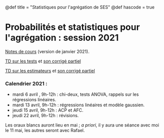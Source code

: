 @def title = "Statistiques pour l'agrégation de SES"
@def hascode = true


# Probabilités et statistiques pour l'agrégation : session 2021

[Notes de cours](/teaching/cours_agreg.pdf) (version de janvier 2021).

[TD sur les tests](/teaching/TD_Tests.pdf) et [son corrigé partiel](/teaching/Corr_tests.pdf)

[TD sur les estimateurs](/teaching/TD_Estimateurs.pdf) et [son corrigé partiel](/teaching/Corr_estimateurs.pdf)

### Calendrier 2021 : 
- mardi 6 avril , 9h-12h : chi-deux, tests ANOVA, rappels sur les régressions linéaires.
- mardi 13 avril, 9h-12h : régressions linéaires et modèle gaussien. 
- jeudi 15 avril, 9h-12h : ACP et AFC. 
- jeudi 22 avril, 9h-12h : révisions. 

Les oraux blancs auront lieu en mai ; *a priori*, il y aura une séance avec moi le 11 mai, les autres seront avec Rafael. 

